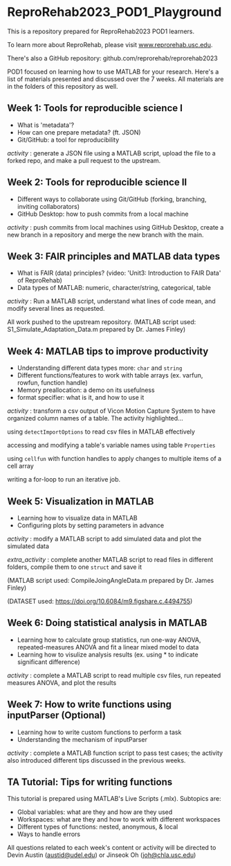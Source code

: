 # ReproRehab2023_POD1_Playground
This is a repository prepared for ReproRehab2023 POD1 learners.

To learn more about ReproRehab, please visit www.reprorehab.usc.edu.

There's also a GitHub repository: github.com/reprorehab/reprorehab2023

POD1 focused on learning how to use MATLAB for your research. 
Here's a list of materials presented and discussed over the 7 weeks. 
All materials are in the folders of this repository as well.

Week 1: Tools for reproducible science I
------
- What is 'metadata'?
- How can one prepare metadata? (ft. JSON)
- Git/GitHub: a tool for reproducibility

_activity_ : generate a JSON file using a MATLAB script,
            upload the file to a forked repo,
            and make a pull request to the upstream.

Week 2: Tools for reproducible science II
------
- Different ways to collaborate using Git/GitHub
  (forking, branching, inviting collaborators)
- GitHub Desktop: how to push commits from a local machine

_activity_ : push commits from local machines using GitHub Desktop, create a new branch
            in a repository and merge the new branch with the main.

Week 3: FAIR principles and MATLAB data types
------
- What is FAIR (data) principles?
  (video: 'Unit3: Introduction to FAIR Data' of ReproRehab)
- Data types of MATLAB: numeric, character/string, categorical,
                        table

_activity_ : Run a MATLAB script, understand what lines of code mean, and modify several lines as requested.

All work pushed to the upstream repository.
(MATLAB script used: S1_Simulate_Adaptation_Data.m prepared by Dr. James Finley)

Week 4: MATLAB tips to improve productivity
------
- Understanding different data types more: `char` and `string`
- Different functions/features to work with table arrays
  (ex. varfun, rowfun, function handle)
- Memory preallocation: a demo on its usefulness
- format specifier: what is it, and how to use it

_activity_ : transform a csv output of Vicon Motion Capture System to have organized column names of a table.
The activity highlighted...

using `detectImportOptions` to read csv files in MATLAB effectively

accessing and modifying a table's variable names using table `Properties`

using `cellfun` with function handles to apply changes to multiple items of a cell array

writing a for-loop to run an iterative job.

Week 5: Visualization in MATLAB
------
- Learning how to visualize data in MATLAB
- Configuring plots by setting parameters in advance

_activity_ : modify a MATLAB script to add simulated data and
            plot the simulated data
            
_extra_activity_ : complete another MATLAB script to read files in different folders, compile them to one `struct` and save it

(MATLAB script used: CompileJoingAngleData.m prepared by Dr. James Finley)

(DATASET used: https://doi.org/10.6084/m9.figshare.c.4494755)

Week 6: Doing statistical analysis in MATLAB
------
- Learning how to calculate group statistics, run one-way ANOVA,
  repeated-measures ANOVA and fit a linear mixed model to data
- Learning how to visulize analysis results
  (ex. using * to indicate significant difference)

_activity_ : complete a MATLAB script to read multiple csv files,
            run repeated measures ANOVA, and plot the results

Week 7: How to write functions using inputParser (Optional)
------
- Learning how to write custom functions to perform a task
- Understanding the mechanism of inputParser
 
_activity_ : complete a MATLAB function script to pass test cases;
            the activity also introduced different tips discussed
            in the previous weeks.

TA Tutorial: Tips for writing functions
------
This tutorial is prepared using MATLAB's Live Scripts (.mlx). Subtopics are:

- Global variables: what are they and how are they used
- Workspaces: what are they and how to work with different workspaces
- Different types of functions: nested, anonymous, & local
- Ways to handle errors


All questions related to each week's content or activity will be directed to
Devin Austin (austid@udel.edu) or Jinseok Oh (joh@chla.usc.edu)
